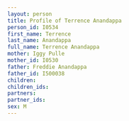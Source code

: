 ```yaml
---
layout: person
title: Profile of Terrence Anandappa
person_id: I0534
first_name: Terrence
last_name: Anandappa
full_name: Terrence Anandappa
mother: Iggy Pulle
mother_id: I0530
father: Freddie Anandappa
father_id: I500038
children:
children_ids:
partners:
partner_ids:
sex: M
---
```



